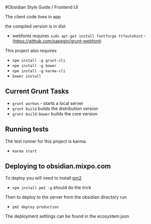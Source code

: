 #Obsidian Style Guide / Frontend UI

The client code lives in app

the compiled version is in dist

* webfonts requires `sudo apt-get install fontforge ttfautohint` - (https://github.com/sapegin/grunt-webfont)

This project also requires

* `npm install -g grunt-cli`
* `npm install -g bower`
* `npm install -g karma-cli`
* `bower install`

## Current Grunt Tasks

* `grunt workon` - starts a local server
* `grunt build` builds the distribution version
* `grunt build:bower` builds the core version

## Running tests

The test runner for this project is karma.

* `karma start`

## Deploying to obsidian.mixpo.com

To deploy you will need to install [pm2](https://github.com/Unitech/pm2)

* `npm install pm2 -g` should do the trick

Then to deploy to the server from the obsidian directory run

* `pm2 deploy production`

The deployment settings can be found in the ecosystem.json
